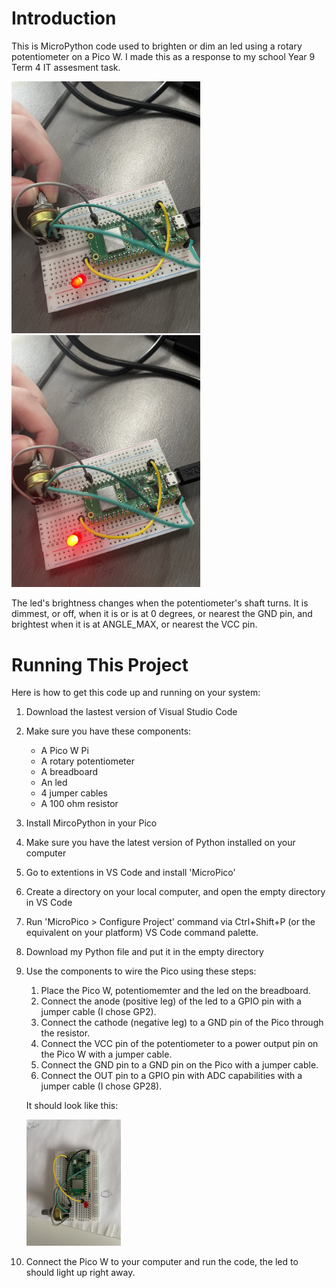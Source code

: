 # Introduction
This is MicroPython code used to brighten or dim an led using a rotary potentiometer on a Pico W. I made this as a response to my school Year 9 Term 4 IT assesment task.

<img src="/Images/LedBrightnessControllerDim.jpg" alt="Led Dimmer" width="302.4" height="403.2"> <img src="/Images/LedBrightnessControllerBright.jpg" alt="Led Dimmer" width="302.4" height="403.2">

The led's brightness changes when the potentiometer's shaft turns. It is dimmest, or off, when it is or is at 0 degrees, or nearest the GND pin, and brightest when it is at ANGLE_MAX, or nearest the VCC pin.

# Running This Project
Here is how to get this code up and running on your system:
1. Download the lastest version of Visual Studio Code
2. Make sure you have these components:
   - A Pico W Pi
   - A rotary potentiometer
   - A breadboard
   - An led
   - 4 jumper cables
   - A 100 ohm resistor
3. Install MircoPython in your Pico
4. Make sure you have the latest version of Python installed on your computer
5. Go to extentions in VS Code and install 'MicroPico'
6. Create a directory on your local computer, and open the empty directory in VS Code
7. Run 'MicroPico > Configure Project' command via Ctrl+Shift+P (or the equivalent on your platform) VS Code command palette.
8. Download my Python file and put it in the empty directory
9. Use the components to wire the Pico using these steps:
    1. Place the Pico W, potentiomemter and the led on the breadboard.
    2. Connect the anode (positive leg) of the led to a GPIO pin with a jumper cable (I chose GP2).
    3. Connect the cathode (negative leg) to a GND pin of the Pico through the resistor.
    4. Connect the VCC pin of the potentiometer to a power output pin on the Pico W with a jumper cable.
    5. Connect the GND pin to a GND pin on the Pico with a jumper cable.
    6. Connect the OUT pin to a GPIO pin with ADC capabilities with a jumper cable (I chose GP28).
   
   It should look like this:

   <img src="/Images/iotprojectwiring.jpg" alt="Correct Wiring" width="151.2" height="201.6">

10. Connect the Pico W to your computer and run the code, the led to should light up right away.
